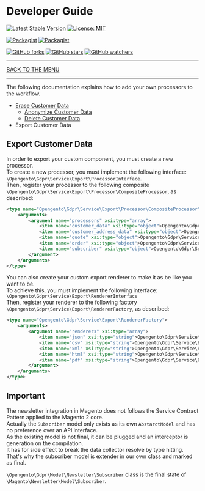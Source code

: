 # Developer Guide

[![Latest Stable Version](https://img.shields.io/packagist/v/opengento/module-gdpr.svg?style=flat-square)](https://packagist.org/packages/opengento/module-gdpr)
[![License: MIT](https://img.shields.io/github/license/opengento/magento2-gdpr.svg?style=flat-square)](./LICENSE)

[![Packagist](https://img.shields.io/packagist/dt/opengento/module-gdpr.svg?style=flat-square)](https://packagist.org/packages/opengento/module-gdpr)
[![Packagist](https://img.shields.io/packagist/dm/opengento/module-gdpr.svg?style=flat-square)](https://packagist.org/packages/opengento/module-gdpr)

[![GitHub forks](https://img.shields.io/github/forks/opengento/magento2-gdpr.svg?style=social)](https://github.com/opengento/magento2-gdpr/network/members)
[![GitHub stars](https://img.shields.io/github/stars/opengento/magento2-gdpr.svg?style=social)](https://github.com/opengento/magento2-gdpr/stargazers)
[![GitHub watchers](https://img.shields.io/github/watchers/opengento/magento2-gdpr.svg?style=social)](https://github.com/opengento/magento2-gdpr/watchers)

___

[BACK TO THE MENU](/magento2-gdpr/)

___

The following documentation explains how to add your own processors to the workflow.

* [Erase Customer Data](/magento2-gdpr/developer-guide/erase-customer-data/)
    * [Anonymize Customer Data](/magento2-gdpr/developer-guide/anonymize-customer-data/)
    * [Delete Customer Data](/magento2-gdpr/developer-guide/delete-customer-data/)
* Export Customer Data

## Export Customer Data

In order to export your custom component, you must create a new processor.  
To create a new processor, you must implement the following interface: `\Opengento\Gdpr\Service\Export\ProcessorInterface`.  
Then, register your processor to the following composite `\Opengento\Gdpr\Service\Export\Processor\CompositeProcessor`, as described:

```xml
<type name="Opengento\Gdpr\Service\Export\Processor\CompositeProcessor">
    <arguments>
        <argument name="processors" xsi:type="array">
            <item name="customer_data" xsi:type="object">Opengento\Gdpr\Service\Export\Processor\CustomerDataProcessor</item>
            <item name="customer_address_data" xsi:type="object">Opengento\Gdpr\Service\Export\Processor\CustomerAddressDataProcessor</item>
            <item name="quote" xsi:type="object">Opengento\Gdpr\Service\Export\Processor\QuoteDataProcessor</item>
            <item name="order" xsi:type="object">Opengento\Gdpr\Service\Export\Processor\OrderDataProcessor</item>
            <item name="subscriber" xsi:type="object">Opengento\Gdpr\Service\Export\Processor\SubscriberDataProcessor</item>
        </argument>
    </arguments>
</type>
```

You can also create your custom export renderer to make it as be like you want to be.  
To achieve this, you must implement the following interface: `\Opengento\Gdpr\Service\Export\RendererInterface`  
Then, register your renderer to the following factory `\Opengento\Gdpr\Service\Export\RendererFactory`, as described:

```xml
<type name="Opengento\Gdpr\Service\Export\RendererFactory">
    <arguments>
        <argument name="renderers" xsi:type="array">
            <item name="json" xsi:type="string">Opengento\Gdpr\Service\Export\Renderer\JsonRenderer</item>
            <item name="csv" xsi:type="string">Opengento\Gdpr\Service\Export\Renderer\CsvRenderer</item>
            <item name="xml" xsi:type="string">Opengento\Gdpr\Service\Export\Renderer\XmlRenderer</item>
            <item name="html" xsi:type="string">Opengento\Gdpr\Service\Export\Renderer\HtmlRenderer</item>
            <item name="pdf" xsi:type="string">Opengento\Gdpr\Service\Export\Renderer\PdfRenderer</item>
        </argument>
    </arguments>
</type>
```

## Important

The newsletter integration in Magento does not follows the Service Contract Pattern applied to the Magento 2 core.  
Actually the `Subscriber` model only exists as its own `AbstarctModel` and has no preference over an API interface.  
As the existing model is not final, it can be plugged and an interceptor is generation on the compilation.  
It has for side effect to break the data collector resolve by type hitting.  
That's why the subscriber model is extender in our own class and marked as final.

`\Opengento\Gdpr\Model\Newsletter\Subscriber` class is the final state of `\Magento\Newsletter\Model\Subscriber`.
